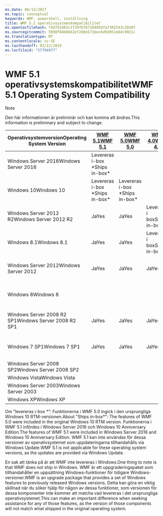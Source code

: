 ```yaml
---
ms.date: 06/12/2017
ms.topic: conceptual
keywords: WMF, powershell, inställning
title: WMF 5.1 operativsystemskompatibilitet
ms.openlocfilehash: f4d7d1403c1f397bf6720485d7a7302543c2010f
ms.sourcegitcommit: 5990f04b8042ef2d8e571bec6d5b051e64c9921c
ms.translationtype: MT
ms.contentlocale: sv-SE
ms.lasthandoff: 03/12/2019
ms.locfileid: "57794977"
---
```

# <a name="wmf-51-operating-system-compatibility"></a><span data-ttu-id="5b46f-103">WMF 5.1 operativsystemskompatibilitet</span><span class="sxs-lookup"><span data-stu-id="5b46f-103">WMF 5.1 Operating System Compatibility</span></span>

> [!NOTE]
> <span data-ttu-id="5b46f-104">Den här informationen är preliminär och kan komma att ändras.</span><span class="sxs-lookup"><span data-stu-id="5b46f-104">This information is preliminary and subject to change.</span></span>

| <span data-ttu-id="5b46f-105">Operativsystemversion</span><span class="sxs-lookup"><span data-stu-id="5b46f-105">Operating System Version</span></span> | [<span data-ttu-id="5b46f-106">WMF 5.1</span><span class="sxs-lookup"><span data-stu-id="5b46f-106">WMF 5.1</span></span>](https://aka.ms/wmf51download) | [<span data-ttu-id="5b46f-107">WMF 5.0</span><span class="sxs-lookup"><span data-stu-id="5b46f-107">WMF 5.0</span></span>](https://aka.ms/wmf5download) | [<span data-ttu-id="5b46f-108">WMF 4.0</span><span class="sxs-lookup"><span data-stu-id="5b46f-108">WMF 4.0</span></span>](https://aka.ms/wmf4download) |  [<span data-ttu-id="5b46f-109">WMF 3.0</span><span class="sxs-lookup"><span data-stu-id="5b46f-109">WMF 3.0</span></span>](https://aka.ms/wmf3download) | [<span data-ttu-id="5b46f-110">WMF 2.0</span><span class="sxs-lookup"><span data-stu-id="5b46f-110">WMF 2.0</span></span>](https://aka.ms/wmf2download) |
| ------------------------ | ----------- | ----------- | ----------- | ------------ |  ------------- |
| <span data-ttu-id="5b46f-111">Windows Server 2016</span><span class="sxs-lookup"><span data-stu-id="5b46f-111">Windows Server 2016</span></span> | <span data-ttu-id="5b46f-112">Levereras i-box \*</span><span class="sxs-lookup"><span data-stu-id="5b46f-112">Ships in-box\*</span></span> |  |  |  |  |
| <span data-ttu-id="5b46f-113">Windows 10</span><span class="sxs-lookup"><span data-stu-id="5b46f-113">Windows 10</span></span> | <span data-ttu-id="5b46f-114">Levereras i-box \*</span><span class="sxs-lookup"><span data-stu-id="5b46f-114">Ships in-box\*</span></span> | <span data-ttu-id="5b46f-115">Levereras i-box \*</span><span class="sxs-lookup"><span data-stu-id="5b46f-115">Ships in-box\*</span></span>  | | | |
| <span data-ttu-id="5b46f-116">Windows Server 2012 R2</span><span class="sxs-lookup"><span data-stu-id="5b46f-116">Windows Server 2012 R2</span></span>| <span data-ttu-id="5b46f-117">Ja</span><span class="sxs-lookup"><span data-stu-id="5b46f-117">Yes</span></span> | <span data-ttu-id="5b46f-118">Ja</span><span class="sxs-lookup"><span data-stu-id="5b46f-118">Yes</span></span> | <span data-ttu-id="5b46f-119">Levereras i box</span><span class="sxs-lookup"><span data-stu-id="5b46f-119">Ships in-box</span></span> |  |  |
| <span data-ttu-id="5b46f-120">Windows 8.1</span><span class="sxs-lookup"><span data-stu-id="5b46f-120">Windows 8.1</span></span> | <span data-ttu-id="5b46f-121">Ja</span><span class="sxs-lookup"><span data-stu-id="5b46f-121">Yes</span></span> | <span data-ttu-id="5b46f-122">Ja</span><span class="sxs-lookup"><span data-stu-id="5b46f-122">Yes</span></span> |  <span data-ttu-id="5b46f-123">Levereras i box</span><span class="sxs-lookup"><span data-stu-id="5b46f-123">Ships in-box</span></span> |  |  |
| <span data-ttu-id="5b46f-124">Windows Server 2012</span><span class="sxs-lookup"><span data-stu-id="5b46f-124">Windows Server 2012</span></span> | <span data-ttu-id="5b46f-125">Ja</span><span class="sxs-lookup"><span data-stu-id="5b46f-125">Yes</span></span> | <span data-ttu-id="5b46f-126">Ja</span><span class="sxs-lookup"><span data-stu-id="5b46f-126">Yes</span></span> | <span data-ttu-id="5b46f-127">Ja</span><span class="sxs-lookup"><span data-stu-id="5b46f-127">Yes</span></span> |  <span data-ttu-id="5b46f-128">Levereras i box</span><span class="sxs-lookup"><span data-stu-id="5b46f-128">Ships in-box</span></span> | |
| <span data-ttu-id="5b46f-129">Windows 8</span><span class="sxs-lookup"><span data-stu-id="5b46f-129">Windows 8</span></span> |  |  |  | <span data-ttu-id="5b46f-130">Levereras i box</span><span class="sxs-lookup"><span data-stu-id="5b46f-130">Ships in-box</span></span> | |
| <span data-ttu-id="5b46f-131">Windows Server 2008 R2 SP1</span><span class="sxs-lookup"><span data-stu-id="5b46f-131">Windows Server 2008 R2 SP1</span></span> | <span data-ttu-id="5b46f-132">Ja</span><span class="sxs-lookup"><span data-stu-id="5b46f-132">Yes</span></span> | <span data-ttu-id="5b46f-133">Ja</span><span class="sxs-lookup"><span data-stu-id="5b46f-133">Yes</span></span> | <span data-ttu-id="5b46f-134">Ja</span><span class="sxs-lookup"><span data-stu-id="5b46f-134">Yes</span></span> |  <span data-ttu-id="5b46f-135">Ja</span><span class="sxs-lookup"><span data-stu-id="5b46f-135">Yes</span></span>| <span data-ttu-id="5b46f-136">Levereras i box</span><span class="sxs-lookup"><span data-stu-id="5b46f-136">Ships in-box</span></span> |
| <span data-ttu-id="5b46f-137">Windows 7 SP1</span><span class="sxs-lookup"><span data-stu-id="5b46f-137">Windows 7 SP1</span></span>  | <span data-ttu-id="5b46f-138">Ja</span><span class="sxs-lookup"><span data-stu-id="5b46f-138">Yes</span></span> | <span data-ttu-id="5b46f-139">Ja</span><span class="sxs-lookup"><span data-stu-id="5b46f-139">Yes</span></span> | <span data-ttu-id="5b46f-140">Ja</span><span class="sxs-lookup"><span data-stu-id="5b46f-140">Yes</span></span> | <span data-ttu-id="5b46f-141">Ja</span><span class="sxs-lookup"><span data-stu-id="5b46f-141">Yes</span></span> | <span data-ttu-id="5b46f-142">Levereras i box</span><span class="sxs-lookup"><span data-stu-id="5b46f-142">Ships in-box</span></span> |
| <span data-ttu-id="5b46f-143">Windows Server 2008 SP2</span><span class="sxs-lookup"><span data-stu-id="5b46f-143">Windows Server 2008 SP2</span></span> | | | | <span data-ttu-id="5b46f-144">Ja</span><span class="sxs-lookup"><span data-stu-id="5b46f-144">Yes</span></span> | <span data-ttu-id="5b46f-145">Ja</span><span class="sxs-lookup"><span data-stu-id="5b46f-145">Yes</span></span> |
| <span data-ttu-id="5b46f-146">Windows Vista</span><span class="sxs-lookup"><span data-stu-id="5b46f-146">Windows Vista</span></span> | | | | | <span data-ttu-id="5b46f-147">Ja</span><span class="sxs-lookup"><span data-stu-id="5b46f-147">Yes</span></span> |
| <span data-ttu-id="5b46f-148">Windows Server 2003</span><span class="sxs-lookup"><span data-stu-id="5b46f-148">Windows Server 2003</span></span>| | | |  | <span data-ttu-id="5b46f-149">Ja</span><span class="sxs-lookup"><span data-stu-id="5b46f-149">Yes</span></span> |
| <span data-ttu-id="5b46f-150">Windows XP</span><span class="sxs-lookup"><span data-stu-id="5b46f-150">Windows XP</span></span> | | | |  | <span data-ttu-id="5b46f-151">Ja</span><span class="sxs-lookup"><span data-stu-id="5b46f-151">Yes</span></span> |

<span data-ttu-id="5b46f-152">Om ”levereras i-box \*”: Funktionerna i WMF 5.0 ingick i den ursprungliga Windows 10 RTM-versionen.</span><span class="sxs-lookup"><span data-stu-id="5b46f-152">About "Ships in-box\*": The features of WMF 5.0 were included in the original Windows 10 RTM version.</span></span>
<span data-ttu-id="5b46f-153">Funktionerna i WMF 5.1 infördes i Windows Server 2016 och Windows 10 Anniversary Edition.</span><span class="sxs-lookup"><span data-stu-id="5b46f-153">The features of WMF 5.1 were included in Windows Server 2016 and Windows 10 Anniversary Edition.</span></span>
<span data-ttu-id="5b46f-154">WMF 5.1 kan inte användas för dessa versioner av operativsystemet som uppdateringarna tillhandahålls via Windows Update.</span><span class="sxs-lookup"><span data-stu-id="5b46f-154">WMF 5.1 is not applicable for these operating system versions, as the updates are provided via Windows Update.</span></span>

<span data-ttu-id="5b46f-155">En sak att tänka på är att WMF inte levereras i Windows.</span><span class="sxs-lookup"><span data-stu-id="5b46f-155">One thing to note is that WMF does not ship in Windows.</span></span>
<span data-ttu-id="5b46f-156">WMF är ett uppgraderingspaket som tillhandahåller en uppsättning Windows-funktioner för tidigare Windows-versioner.</span><span class="sxs-lookup"><span data-stu-id="5b46f-156">WMF is an upgrade package that provides a set of Windows features to previously released Windows versions.</span></span>
<span data-ttu-id="5b46f-157">Detta kan göra en viktig skillnad när du söker hjälp för någon av dessa funktioner, som versionen för dessa komponenter inte kommer att matcha vad levereras i det ursprungliga operativsystemet.</span><span class="sxs-lookup"><span data-stu-id="5b46f-157">This can make an important difference when seeking assistance for any of those features, as the version of those components will not match what shipped in the original operating system.</span></span>
